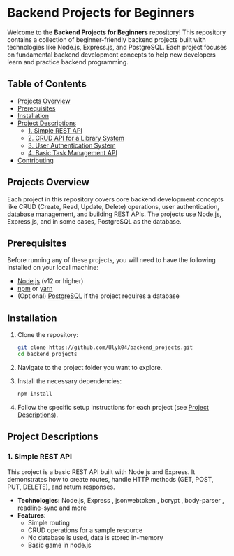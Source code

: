 # Backend Projects for Beginners

Welcome to the **Backend Projects for Beginners** repository! This repository contains a collection of beginner-friendly backend projects built with technologies like Node.js, Express.js, and PostgreSQL. Each project focuses on fundamental backend development concepts to help new developers learn and practice backend programming.

## Table of Contents
- [Projects Overview](#projects-overview)
- [Prerequisites](#prerequisites)
- [Installation](#installation)
- [Project Descriptions](#project-descriptions)
  - [1. Simple REST API](#1-simple-rest-api)
  - [2. CRUD API for a Library System](#2-crud-api-for-a-library-system)
  - [3. User Authentication System](#3-user-authentication-system)
  - [4. Basic Task Management API](#4-basic-task-management-api)
- [Contributing](#contributing)


## Projects Overview

Each project in this repository covers core backend development concepts like CRUD (Create, Read, Update, Delete) operations, user authentication, database management, and building REST APIs. The projects use Node.js, Express.js, and in some cases, PostgreSQL as the database.

## Prerequisites

Before running any of these projects, you will need to have the following installed on your local machine:

- [Node.js](https://nodejs.org/) (v12 or higher)
- [npm](https://www.npmjs.com/) or [yarn](https://yarnpkg.com/)
- (Optional) [PostgreSQL](https://www.postgresql.org/) if the project requires a database

## Installation

1. Clone the repository:
    ```bash
    git clone https://github.com/Ulyk04/backend_projects.git
    cd backend_projects
    ```

2. Navigate to the project folder you want to explore.

3. Install the necessary dependencies:
    ```bash
    npm install
    ```

4. Follow the specific setup instructions for each project (see [Project Descriptions](#project-descriptions)).

## Project Descriptions

### 1. Simple REST API

This project is a basic REST API built with Node.js and Express. It demonstrates how to create routes, handle HTTP methods (GET, POST, PUT, DELETE), and return responses.

- **Technologies:** Node.js, Express , jsonwebtoken , bcrypt , body-parser , readline-sync and more
- **Features:**
  - Simple routing
  - CRUD operations for a sample resource
  - No database is used, data is stored in-memory
  - Basic game in node.js

